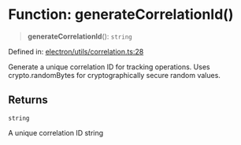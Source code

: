 # Function: generateCorrelationId()

> **generateCorrelationId**(): `string`

Defined in: [electron/utils/correlation.ts:28](https://github.com/Nick2bad4u/Uptime-Watcher/blob/3cce0c3b352c8390536ca3c7399ece50a05faf18/electron/utils/correlation.ts#L28)

Generate a unique correlation ID for tracking operations.
Uses crypto.randomBytes for cryptographically secure random values.

## Returns

`string`

A unique correlation ID string
